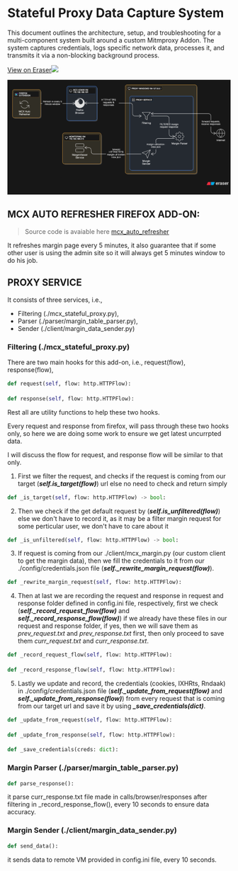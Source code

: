 # Stateful Proxy Data Capture System

This document outlines the architecture, setup, and troubleshooting for a multi-component system built around a custom Mitmproxy Addon. The system captures credentials, logs specific network data, processes it, and transmits it via a non-blocking background process.

[View on Eraser![](https://app.eraser.io/workspace/afaNtqxn3gFuGwoZLWi7/preview)](https://app.eraser.io/workspace/afaNtqxn3gFuGwoZLWi7)

![Alt text for the SVG](./proxy-diagram.png "Proxy Setup")

## MCX AUTO REFRESHER FIREFOX ADD-ON:

> Source code is avaiable here [mcx_auto_refresher](https://github.com/varun-pal-singh/mcx-refresher)

It refreshes margin page every 5 minutes, it also guarantee that if some other user is using the admin site so it will always get 5 minutes window to do his job.

## PROXY SERVICE 

It consists of three services, i.e., 

- Filtering (./mcx_stateful_proxy.py), 
- Parser (./parser/margin_table_parser.py), 
- Sender (./client/margin_data_sender.py)

### Filtering (./mcx_stateful_proxy.py)

There are two main hooks for this add-on, i.e., request(flow), response(flow), 

```python
def request(self, flow: http.HTTPFlow):

def response(self, flow: http.HTTPFlow):
```

Rest all are utility functions to help these two hooks.

Every request and response from firefox, will pass through these two hooks only, so here we are doing some work to ensure we get latest uncurrpted data.

I will discuss the flow for request, and response flow will be similar to that only.

1. First we filter the request, and checks if the request is coming from our target (***self.is_target(flow)***) url else no need to check and return simply

```python
def _is_target(self, flow: http.HTTPFlow) -> bool:
```

2. Then we check if the get default request by (***self.is_unfiltered(flow)***) else we don't have to record it, as it may be a filter margin request for some perticular user, we don't have to care about it

```python
def _is_unfiltered(self, flow: http.HTTPFlow) -> bool:
```

3. If request is coming from our ./client/mcx_margin.py (our custom client to get the margin data), then we fill the credentials to it from our ./config/credentials.json file (***self._rewrite_margin_request(flow)***).

```python
def _rewrite_margin_request(self, flow: http.HTTPFlow):
```

4. Then at last we are recording the request and response in request and response folder defined in config.ini file, respectively, first we check (***self._record_request_flow(flow)*** and ***self._record_response_flow(flow)***) if we already have these files in our request and response folder, if yes, then we will save them as *prev_request.txt* and *prev_response.txt* first, then only proceed to save them *curr_request.txt* and *curr_response.txt*.

```python
def _record_request_flow(self, flow: http.HTTPFlow):

def _record_response_flow(self, flow: http.HTTPFlow):
```

5. Lastly we update and record, the credentials (cookies, IXHRts, Rndaak) in ./config/credentials.json file (***self._update_from_request(flow)*** and ***self._update_from_response(flow)***) from every request that is coming from our target url and save it by using ***_save_credentials(dict)***.

```python
def _update_from_request(self, flow: http.HTTPFlow):

def _update_from_response(self, flow: http.HTTPFlow):

def _save_credentials(creds: dict):
```

### Margin Parser (./parser/margin_table_parser.py)

```python
def parse_response():  
``` 

it parse curr_response.txt file made in calls/browser/responses after filtering in _record_response_flow(), every 10 seconds to ensure data accuracy.

### Margin Sender (./client/margin_data_sender.py)

```python
def send_data(): 
```    

it sends data to remote VM provided in config.ini file, every 10 seconds.

